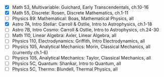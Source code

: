 * [x] Math 53, Multivariable: Guichard, Early Transcendentals, ch.10-16
* [x] Math 55, Discrete: Rosen, Discrete Mathematics, ch.1-11
* [ ] Physics 89: Mathematical: Boas, Mathematical Physics, all
* [x] Astro 7A, Intro Stellar: Carroll & Ostlie, Intro to Astrophysics, ch.1-18
* [ ] Astro 7B, Intro Cosmo: Carroll & Ostlie, Intro to Astrophysics, ch.24-30
* [ ] Math 110, Linear Algebra: Axler, Linear Algebra, all
* [ ] Physics 110, Electrodynamics: Griffith, Intro Electrodynamics, all
* [ ] Physics 105, Analytical Mechanics: Morin, Classical Mechanics, all (currently ch.1-6)
* [ ] Physics 105, Analytical Mechanics: Taylor, Classical Mechanics, all
* [ ] Physics 5C, Quantum: Shankar, Intro to Quantum, all
* [ ] Physics 5C, Thermo: Blundell, Thermal Physics, all
